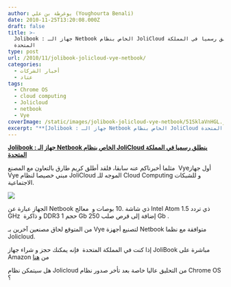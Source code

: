 ```yaml
---
author: يوغرطة بن علي (Youghourta Benali)
date: 2010-11-25T13:20:08.000Z
draft: false
title: >-
  Jolibook : جهاز الـ Netbook الخاص بنظام JoliCloud ينطلق رسميا في المملكة
  المتحدة 
type: post
url: /2010/11/jolibook-jolicloud-vye-netbook/
categories:
  - أخبار الشركات
  - عتاد
tags:
  - Chrome OS
  - cloud computing
  - Jolicloud
  - netbook
  - Vye
coverImage: /static/images/jolibook-jolicloud-vye-netbook/51SklaVnHGL._AA1000_.jpg
excerpt: "**[Jolibook : جهاز الـ Netbook الخاص بنظام JoliCloud ينطلق رسميا في المملكة المتحدة](https://www.it-scoop.com/2010/11/jolibook-jolicloud-vye-netbook/)**\n\nمثلما أخبرناكم عنه سابقا، فلقد أطلق كريم طارق بالتعاون مع المصنع \_Vyeأول جهاز Vye\_مبني خصيصا لنظام JoliCloud الموجه للـ Cloud Computing و للشبكات الاجتماعية.\n\n\n\nالجهاز عبارة عن Netbook ذي"
---
```

**[Jolibook : جهاز الـ Netbook الخاص بنظام JoliCloud ينطلق رسميا في المملكة المتحدة](https://www.it-scoop.com/2010/11/jolibook-jolicloud-vye-netbook/)**

مثلما أخبرناكم عنه سابقا، فلقد أطلق كريم طارق بالتعاون مع المصنع  Vyeأول جهاز Vye مبني خصيصا لنظام JoliCloud الموجه للـ Cloud Computing و للشبكات الاجتماعية.

![](/static/images/jolibook-jolicloud-vye-netbook/51SklaVnHGL.\_AA1000\_.jpg)

الجهاز عبارة عن Netbook ذي شاشة .10 بوصات و  معالج Intel Atom ذي تردد 1.5 GHz  و ذاكرة DDR3 حجم 1 Gb إضافة إلى قرص صلب 250 Gb .

من المتوقع لحاق مصنعين آخرين بـ Vye لتصنيع أجهزة Netbook متوافقة مع نظما Jolicloud.

إذا كنت في المملكة المتحدة  فإنه يمكنك حجز و شراء جهاز JoliBook مباشرة على Amazon من [هنا](http://www.amazon.co.uk/Vye-Jolibook-netbook-Webcam-Jolicloud/dp/B004CJ8UAC/ref=pd_rhf_p_t\_1)

هل سيتمكن نظام Jolicloud من التحليق عاليا خاصة بعد تأخر صدور نظام Chrome OS ؟
